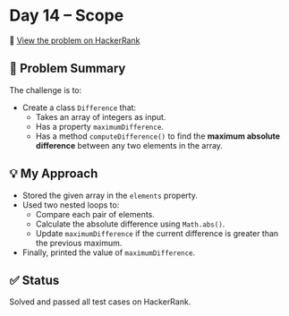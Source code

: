 # Day 14 – Scope

🔗 [View the problem on HackerRank](https://www.hackerrank.com/challenges/30-scope/problem?isFullScreen=true)

## 📘 Problem Summary
The challenge is to:
- Create a class `Difference` that:
  - Takes an array of integers as input.
  - Has a property `maximumDifference`.
  - Has a method `computeDifference()` to find the **maximum absolute difference** between any two elements in the array.

## 💡 My Approach
- Stored the given array in the `elements` property.
- Used two nested loops to:
  - Compare each pair of elements.
  - Calculate the absolute difference using `Math.abs()`.
  - Update `maximumDifference` if the current difference is greater than the previous maximum.
- Finally, printed the value of `maximumDifference`.

## ✅ Status
Solved and passed all test cases on HackerRank.
